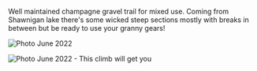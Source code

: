 Well maintained champagne gravel trail for mixed use. Coming from Shawnigan lake there's some wicked steep sections mostly with breaks in between but be ready to use your granny gears!

![Photo](resources/img/shawnigan-creek-1.jpg)
June 2022

![Photo](resources/img/shawnigan-creek-2.jpg)
June 2022 - This climb will get you